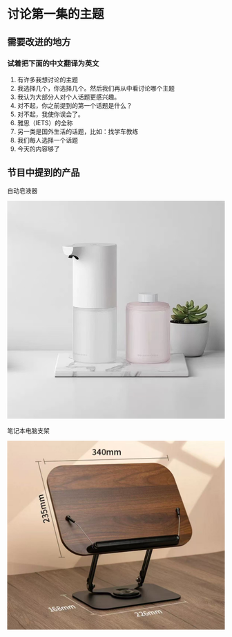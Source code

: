 
# 讨论第一集的主题


## 需要改进的地方

### 试着把下面的中文翻译为英文
1. 有许多我想讨论的主题
2. 我选择几个，你选择几个。然后我们再从中看讨论哪个主题
3. 我认为大部分人对个人话题更感兴趣。
4. 对不起，你之前提到的第一个话题是什么？
5. 对不起，我使你误会了。
6. 雅思（IETS）的全称
7. 另一类是国外生活的话题，比如：找学车教练
8. 我们每人选择一个话题
9. 今天的内容够了


## 节目中提到的产品
自动皂液器

![auto soap dispenser](./auto-liquid-dispenser.jpg)


笔记本电脑支架

![laptop-stand](./laptop-stand.jpg)